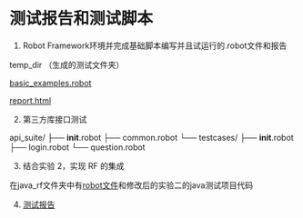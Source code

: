 # 测试报告和测试脚本
1. Robot Framework环境并完成基础脚本编写并且试运行的.robot文件和报告

temp_dir （生成的测试文件夹）

[basic_examples.robot](basic_examples.robot) 

[report.html](report.html)

2. 第三方库接口测试

api_suite/
├── __init__.robot
├── common.robot
└── testcases/
 ├── __init__.robot
 ├── login.robot
 └── question.robot

3. 结合实验 2，实现 RF 的集成

在java_rf文件夹中有[robot文件](<../结合实验 2，实现 RF 的集成/java_rf/java_selenium_tests.robot>)和修改后的实验二的java测试项目代码

4. [测试报告](<实验四  部署自动化测试框架.pdf>)
